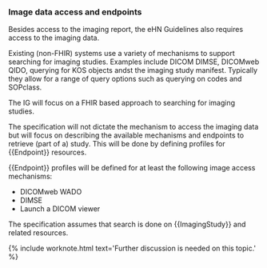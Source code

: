 ### Image data access and endpoints

Besides access to the imaging report, the eHN Guidelines also requires access to the imaging data.

Existing (non-FHIR) systems use a variety of mechanisms to support searching for imaging studies. Examples include DICOM DIMSE, DICOMweb QIDO, querying for KOS objects andst the imaging study manifest. Typically they allow for a range of query options such as querying on codes and SOPclass.

The IG will focus on a FHIR based approach to searching for imaging studies.

The specification will not dictate the mechanism to access the imaging data but will focus on describing the available mechanisms and endpoints to retrieve (part of a) study. This will be done by defining profiles for {{Endpoint}} resources.

{{Endpoint}} profiles will be defined for at least the following image access mechanisms:
* DICOMweb WADO
* DIMSE
* Launch a DICOM viewer

The specification assumes that search is done on {{ImagingStudy}} and related resources.

{% include worknote.html text='Further discussion is needed on this topic.' %}
